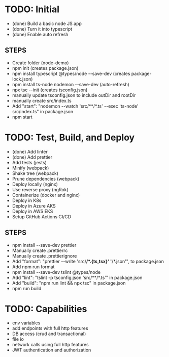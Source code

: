 # TODO: Initial
- (done) Build a basic node JS app
- (done) Turn it into typescript
- (done) Enable auto refresh

## STEPS
- Create folder (node-demo)
- npm init (creates package.json)
- npm install typescript @types/node --save-dev (creates package-lock.json)
- npm install ts-node nodemon --save-dev (auto-refresh)
- npx tsc --init (creates tsconfig.json)
- manually update tsconfig.json to include outDir and rootDir
- manually create src/index.ts
- Add "start": "nodemon --watch 'src/**/*.ts' --exec 'ts-node' src/index.ts" in package.json
- npm start

# TODO: Test, Build, and Deploy
- (done) Add linter
- (done) Add prettier
- Add tests (jests)
- Minify (webpack)
- Shake tree (webpack)
- Prune dependencies (webpack)
- Deploy locally (nginx)
- Use reverse proxy (ngRok)
- Containerize (docker and nginx)
- Deploy in K8s
- Deploy in Azure AKS
- Deploy in AWS EKS
- Setup GitHub Actions CI/CD

## STEPS
- npm install --save-dev prettier
- Manually create .prettierrc
- Manually create .prettierignore
- Add "format": "prettier --write 'src/**/*.{ts,tsx}' '**/*.json'", to package.json
- Add npm run format
- npm install --save-dev tslint @types/node
- Add "lint": "tslint -p tsconfig.json 'src/**/*.ts'" in package.json
- Add "build": "npm run lint && npx tsc" in package.json
- npm run build

# TODO: Capabilities
- env variables
- add endpoints with full http features
- DB access (crud and transactional)
- file io
- network calls using full http features
- JWT authentication and authorization

